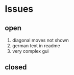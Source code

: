 # Issues

## open

1. diagonal moves not shown
1. german text in readme
1. very complex gui

## closed